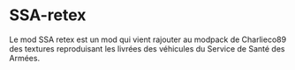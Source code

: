 # SSA-retex
Le mod SSA retex est un mod qui vient rajouter au modpack de Charlieco89 des textures reproduisant les livrées des véhicules du Service de Santé des Armées.
